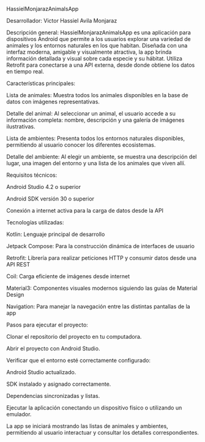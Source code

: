 HassielMonjarazAnimalsApp

Desarrollador: Victor Hassiel Avila Monjaraz

Descripción general:
HassielMonjarazAnimalsApp es una aplicación para dispositivos Android que permite a los usuarios explorar una variedad de animales y los entornos naturales en los que habitan. Diseñada con una interfaz moderna, amigable y visualmente atractiva, la app brinda información detallada y visual sobre cada especie y su hábitat. Utiliza Retrofit para conectarse a una API externa, desde donde obtiene los datos en tiempo real.

Características principales:

Lista de animales:
Muestra todos los animales disponibles en la base de datos con imágenes representativas.

Detalle del animal:
Al seleccionar un animal, el usuario accede a su información completa: nombre, descripción y una galería de imágenes ilustrativas.

Lista de ambientes:
Presenta todos los entornos naturales disponibles, permitiendo al usuario conocer los diferentes ecosistemas.

Detalle del ambiente:
Al elegir un ambiente, se muestra una descripción del lugar, una imagen del entorno y una lista de los animales que viven allí.

Requisitos técnicos:

Android Studio 4.2 o superior

Android SDK versión 30 o superior

Conexión a internet activa para la carga de datos desde la API

Tecnologías utilizadas:

Kotlin: Lenguaje principal de desarrollo

Jetpack Compose: Para la construcción dinámica de interfaces de usuario

Retrofit: Librería para realizar peticiones HTTP y consumir datos desde una API REST

Coil: Carga eficiente de imágenes desde internet

Material3: Componentes visuales modernos siguiendo las guías de Material Design

Navigation: Para manejar la navegación entre las distintas pantallas de la app

Pasos para ejecutar el proyecto:

Clonar el repositorio del proyecto en tu computadora.

Abrir el proyecto con Android Studio.

Verificar que el entorno esté correctamente configurado:

Android Studio actualizado.

SDK instalado y asignado correctamente.

Dependencias sincronizadas y listas.

Ejecutar la aplicación conectando un dispositivo físico o utilizando un emulador.

La app se iniciará mostrando las listas de animales y ambientes, permitiendo al usuario interactuar y consultar los detalles correspondientes.

